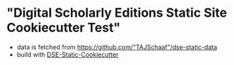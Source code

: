 # "Digital Scholarly Editions Static Site Cookiecutter Test"



* data is fetched from https://github.com/"TAJSchaaf"/dse-static-data
* build with [DSE-Static-Cookiecutter](https://github.com/acdh-oeaw/dse-static-cookiecutter)
